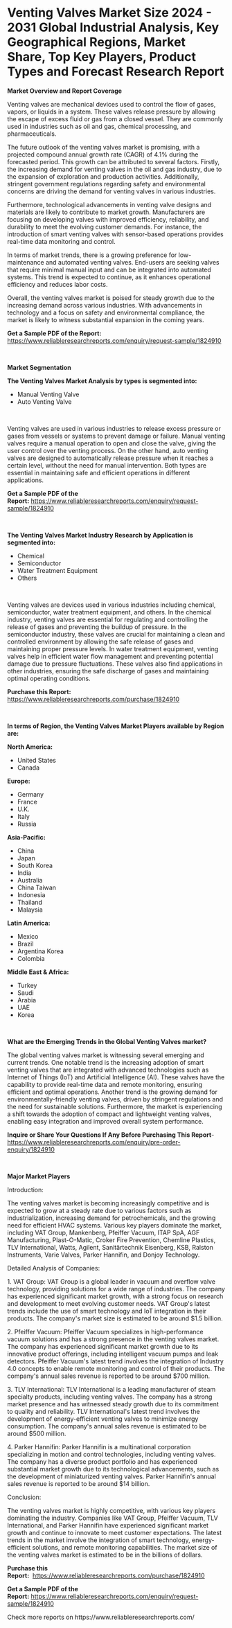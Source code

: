 <p><h1>Venting Valves Market Size 2024 - 2031 Global Industrial Analysis, Key Geographical Regions, Market Share, Top Key Players, Product Types and Forecast Research Report</h1></p><p><strong>Market Overview and Report Coverage</strong></p>
<p><p>Venting valves are mechanical devices used to control the flow of gases, vapors, or liquids in a system. These valves release pressure by allowing the escape of excess fluid or gas from a closed vessel. They are commonly used in industries such as oil and gas, chemical processing, and pharmaceuticals.</p><p>The future outlook of the venting valves market is promising, with a projected compound annual growth rate (CAGR) of 4.1% during the forecasted period. This growth can be attributed to several factors. Firstly, the increasing demand for venting valves in the oil and gas industry, due to the expansion of exploration and production activities. Additionally, stringent government regulations regarding safety and environmental concerns are driving the demand for venting valves in various industries.</p><p>Furthermore, technological advancements in venting valve designs and materials are likely to contribute to market growth. Manufacturers are focusing on developing valves with improved efficiency, reliability, and durability to meet the evolving customer demands. For instance, the introduction of smart venting valves with sensor-based operations provides real-time data monitoring and control.</p><p>In terms of market trends, there is a growing preference for low-maintenance and automated venting valves. End-users are seeking valves that require minimal manual input and can be integrated into automated systems. This trend is expected to continue, as it enhances operational efficiency and reduces labor costs.</p><p>Overall, the venting valves market is poised for steady growth due to the increasing demand across various industries. With advancements in technology and a focus on safety and environmental compliance, the market is likely to witness substantial expansion in the coming years.</p></p>
<p><strong>Get a Sample PDF of the Report:</strong> <a href="https://www.reliableresearchreports.com/enquiry/request-sample/1824910">https://www.reliableresearchreports.com/enquiry/request-sample/1824910</a></p>
<p>&nbsp;</p>
<p><strong>Market Segmentation</strong></p>
<p><strong>The Venting Valves Market Analysis by types is segmented into:</strong></p>
<p><ul><li>Manual Venting Valve</li><li>Auto Venting Valve</li></ul></p>
<p>&nbsp;</p>
<p><p>Venting valves are used in various industries to release excess pressure or gases from vessels or systems to prevent damage or failure. Manual venting valves require a manual operation to open and close the valve, giving the user control over the venting process. On the other hand, auto venting valves are designed to automatically release pressure when it reaches a certain level, without the need for manual intervention. Both types are essential in maintaining safe and efficient operations in different applications.</p></p>
<p><strong>Get a Sample PDF of the Report:</strong>&nbsp;<a href="https://www.reliableresearchreports.com/enquiry/request-sample/1824910">https://www.reliableresearchreports.com/enquiry/request-sample/1824910</a></p>
<p>&nbsp;</p>
<p><strong>The Venting Valves Market Industry Research by Application is segmented into:</strong></p>
<p><ul><li>Chemical</li><li>Semiconductor</li><li>Water Treatment Equipment</li><li>Others</li></ul></p>
<p>&nbsp;</p>
<p><p>Venting valves are devices used in various industries including chemical, semiconductor, water treatment equipment, and others. In the chemical industry, venting valves are essential for regulating and controlling the release of gases and preventing the buildup of pressure. In the semiconductor industry, these valves are crucial for maintaining a clean and controlled environment by allowing the safe release of gases and maintaining proper pressure levels. In water treatment equipment, venting valves help in efficient water flow management and preventing potential damage due to pressure fluctuations. These valves also find applications in other industries, ensuring the safe discharge of gases and maintaining optimal operating conditions.</p></p>
<p><strong>Purchase this Report:</strong>&nbsp; <a href="https://www.reliableresearchreports.com/purchase/1824910">https://www.reliableresearchreports.com/purchase/1824910</a></p>
<p>&nbsp;</p>
<p><strong>In terms of Region, the Venting Valves Market Players available by Region are:</strong></p>
<p>
    <p> <strong> North America: </strong>
        <ul>
            <li>United States</li>
            <li>Canada</li>
        </ul>
        </p> 
    <p> <strong> Europe: </strong>
        <ul>
            <li>Germany</li>
            <li>France</li>
            <li>U.K.</li>
            <li>Italy</li>
            <li>Russia</li>
        </ul>
        </p> 
    <p> <strong> Asia-Pacific: </strong>
        <ul>
            <li>China</li>
            <li>Japan</li>
            <li>South Korea</li>
            <li>India</li>
            <li>Australia</li>
            <li>China Taiwan</li>
            <li>Indonesia</li>
            <li>Thailand</li>
            <li>Malaysia</li>
        </ul>
        </p> 
    <p> <strong> Latin America: </strong>
        <ul>
            <li>Mexico</li>
            <li>Brazil</li>
            <li>Argentina Korea</li>
            <li>Colombia</li>
        </ul>
        </p> 
    <p> <strong> Middle East & Africa: </strong>
        <ul>
            <li>Turkey</li>
            <li>Saudi</li>
            <li>Arabia</li>
            <li>UAE</li>
            <li>Korea</li>
        </ul>
    </p>
    </p>
<p>&nbsp;</p>
<p><strong>What are the Emerging Trends in the Global Venting Valves market?</strong></p>
<p><p>The global venting valves market is witnessing several emerging and current trends. One notable trend is the increasing adoption of smart venting valves that are integrated with advanced technologies such as Internet of Things (IoT) and Artificial Intelligence (AI). These valves have the capability to provide real-time data and remote monitoring, ensuring efficient and optimal operations. Another trend is the growing demand for environmentally-friendly venting valves, driven by stringent regulations and the need for sustainable solutions. Furthermore, the market is experiencing a shift towards the adoption of compact and lightweight venting valves, enabling easy integration and improved overall system performance.</p></p>
<p><strong>Inquire or Share Your Questions If Any Before Purchasing This Report</strong>- <a href="https://www.reliableresearchreports.com/enquiry/pre-order-enquiry/1824910">https://www.reliableresearchreports.com/enquiry/pre-order-enquiry/1824910</a></p>
<p>&nbsp;</p>
<p><strong>Major Market Players</strong></p>
<p><p>Introduction:</p><p>The venting valves market is becoming increasingly competitive and is expected to grow at a steady rate due to various factors such as industrialization, increasing demand for petrochemicals, and the growing need for efficient HVAC systems. Various key players dominate the market, including VAT Group, Mankenberg, Pfeiffer Vacuum, ITAP SpA, AGF Manufacturing, Plast-O-Matic, Croker Fire Prevention, Chemline Plastics, TLV International, Watts, Agilent, Sanitärtechnik Eisenberg, KSB, Ralston Instruments, Varie Valves, Parker Hannifin, and Donjoy Technology.</p><p>Detailed Analysis of Companies:</p><p>1. VAT Group: VAT Group is a global leader in vacuum and overflow valve technology, providing solutions for a wide range of industries. The company has experienced significant market growth, with a strong focus on research and development to meet evolving customer needs. VAT Group's latest trends include the use of smart technology and IoT integration in their products. The company's market size is estimated to be around $1.5 billion.</p><p>2. Pfeiffer Vacuum: Pfeiffer Vacuum specializes in high-performance vacuum solutions and has a strong presence in the venting valves market. The company has experienced significant market growth due to its innovative product offerings, including intelligent vacuum pumps and leak detectors. Pfeiffer Vacuum's latest trend involves the integration of Industry 4.0 concepts to enable remote monitoring and control of their products. The company's annual sales revenue is reported to be around $700 million.</p><p>3. TLV International: TLV International is a leading manufacturer of steam specialty products, including venting valves. The company has a strong market presence and has witnessed steady growth due to its commitment to quality and reliability. TLV International's latest trend involves the development of energy-efficient venting valves to minimize energy consumption. The company's annual sales revenue is estimated to be around $500 million.</p><p>4. Parker Hannifin: Parker Hannifin is a multinational corporation specializing in motion and control technologies, including venting valves. The company has a diverse product portfolio and has experienced substantial market growth due to its technological advancements, such as the development of miniaturized venting valves. Parker Hannifin's annual sales revenue is reported to be around $14 billion.</p><p>Conclusion:</p><p>The venting valves market is highly competitive, with various key players dominating the industry. Companies like VAT Group, Pfeiffer Vacuum, TLV International, and Parker Hannifin have experienced significant market growth and continue to innovate to meet customer expectations. The latest trends in the market involve the integration of smart technology, energy-efficient solutions, and remote monitoring capabilities. The market size of the venting valves market is estimated to be in the billions of dollars.</p></p>
<p><strong>Purchase this Report:</strong>&nbsp;&nbsp;<a href="https://www.reliableresearchreports.com/purchase/1824910">https://www.reliableresearchreports.com/purchase/1824910</a></p>
<p></p>
<p><strong>Get a Sample PDF of the Report:</strong>&nbsp;<a href="https://www.reliableresearchreports.com/enquiry/request-sample/1824910">https://www.reliableresearchreports.com/enquiry/request-sample/1824910</a></p>
<p>Check more reports on https://www.reliableresearchreports.com/</p>